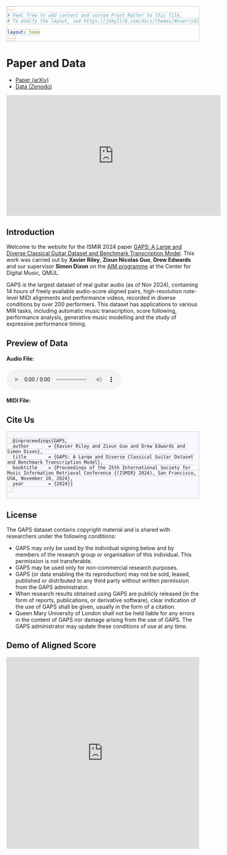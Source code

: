 ```yaml
---
# Feel free to add content and custom Front Matter to this file.
# To modify the layout, see https://jekyllrb.com/docs/themes/#overriding-theme-defaults

layout: home
---
```


Paper and Data
===============

* [Paper (arXiv)](https://arxiv.org/abs/2408.08653)
* [Data (Zenodo)](https://zenodo.org/records/13962272)

<iframe width="560" height="315" src="https://www.youtube.com/embed/xifkG2tTEwU?si=aU6kMtqM3HLdQETt" title="YouTube video player" frameborder="0" allow="accelerometer; autoplay; clipboard-write; encrypted-media; gyroscope; picture-in-picture; web-share" referrerpolicy="strict-origin-when-cross-origin" allowfullscreen></iframe>

## Introduction
Welcome to the website for the ISMIR 2024 paper [GAPS: A Large and Diverse Classical Guitar Dataset and Benchmark Transcription Model](https://arxiv.org/abs/2408.08653). This work was carried out by **Xavier Riley**, **Zixun Nicolas Guo**, **Drew Edwards** and our supervisor **Simon Dixon** on the [AIM programme](https://www.aim.qmul.ac.uk/) at the Center for Digital Music, QMUL. 

GAPS is the largest dataset of real guitar audio (as of Nov 2024), containing 14 hours of freely available audio-score aligned pairs, high-resolution note-level MIDI alignments and performance videos, recorded in diverse conditions by over 200 performers. This dataset has applications to various MIR tasks, including automatic music transcription, score following, performance analysis, generative music modelling and the study of expressive performance timing.

## Preview of Data
#### Audio File:
<audio controls>
    <source src="{{ site.baseurl }}/assets/media/-Sswc.mp3" type="audio/mpeg">
    Your browser does not support the audio element.
</audio>

#### MIDI File:
<script src="https://cdn.jsdelivr.net/combine/npm/tone@14.7.58,npm/@magenta/music@1.23.1/es6/core.js,npm/focus-visible@5,npm/html-midi-player@1.5.0"></script>
<midi-player
  src="{{ site.baseurl }}/assets/media/-Sswc-fine-aligned.mid"
  sound-font visualizer="#myVisualizer">
</midi-player>
<midi-visualizer type="piano-roll" id="myVisualizer"></midi-visualizer>

## Cite Us
<style>
  pre, code {
    max-width: 800px; /* Set a suitable width */
    padding: 1px; /* Reduced padding to make it tighter */
    margin: 1px 0; /* Reduced margin to minimize extra space */
    border: 1px solid #ccc; /* Keeps a thin border */
    background-color: #f8f8ff; /* Light background color */
    overflow-x: auto; /* Ensures horizontal scroll if needed */
  }
</style>
  <pre>
  <code>
  @inproceedings{GAPS,
  author       = {Xavier Riley and Zixun Guo and Drew Edwards and Simon Dixon},
  title        = {GAPS: A Large and Diverse Classical Guitar Dataset and Benchmark Transcription Model},
  booktitle    = {Proceedings of the 25th International Society for Music Information Retrieval Conference {(ISMIR} 2024), San Francisco, USA, November 10, 2024},
  year         = {2024}}
  </code>
  </pre>

## License
The GAPS dataset contains copyright material and is shared with researchers under the following conditions:
  - GAPS may only be used by the individual signing below and by members of the research group or organisation of this individual. This permission is not transferable.
  - GAPS may be used only for non-commercial research purposes.
  - GAPS (or data enabling the its reproduction) may not be sold, leased, published or distributed to any third party without written permission from the GAPS administrator.
  - When research results obtained using GAPS are publicly released (in the form of reports, publications, or derivative software), clear indication of the use of GAPS shall be given, usually in the form of a citation. 
  - Queen Mary University of London shall not be held liable for any errors in the content of GAPS nor damage arising from the use of GAPS.
The GAPS administrator may update these conditions of use at any time.

## Demo of Aligned Score

<iframe src="https://www.soundslice.com/slices/tw1wc/embed/" width="100%" height="500" frameBorder="0" allowfullscreen></iframe>